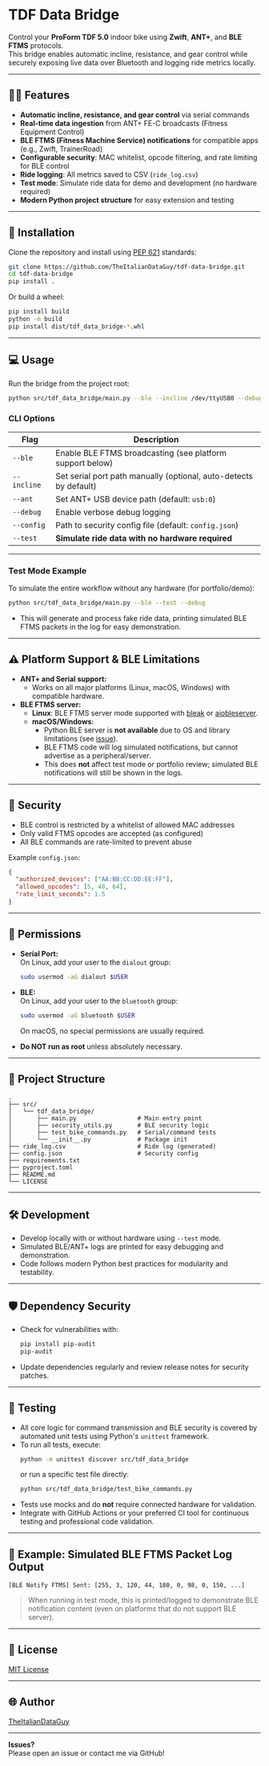 # TDF Data Bridge

Control your **ProForm TDF 5.0** indoor bike using **Zwift**, **ANT+**, and **BLE FTMS** protocols.  
This bridge enables automatic incline, resistance, and gear control while securely exposing live data over Bluetooth and logging ride metrics locally.

---

## 🚴‍♂️ Features

- **Automatic incline, resistance, and gear control** via serial commands
- **Real-time data ingestion** from ANT+ FE-C broadcasts (Fitness Equipment Control)
- **BLE FTMS (Fitness Machine Service) notifications** for compatible apps (e.g., Zwift, TrainerRoad)
- **Configurable security**: MAC whitelist, opcode filtering, and rate limiting for BLE control
- **Ride logging**: All metrics saved to CSV (`ride_log.csv`)
- **Test mode**: Simulate ride data for demo and development (no hardware required)
- **Modern Python project structure** for easy extension and testing

---

## 🔧 Installation

Clone the repository and install using [PEP 621](https://peps.python.org/pep-0621/) standards:

```bash
git clone https://github.com/TheItalianDataGuy/tdf-data-bridge.git
cd tdf-data-bridge
pip install .
```

Or build a wheel:

```bash
pip install build
python -m build
pip install dist/tdf_data_bridge-*.whl
```

---

## 💻 Usage

Run the bridge from the project root:

```bash
python src/tdf_data_bridge/main.py --ble --incline /dev/ttyUSB0 --debug
```

### **CLI Options**

| Flag           | Description                                                 |
| -------------- | ----------------------------------------------------------- |
| `--ble`        | Enable BLE FTMS broadcasting (see platform support below)   |
| `--incline`    | Set serial port path manually (optional, auto-detects by default) |
| `--ant`        | Set ANT+ USB device path (default: `usb:0`)                |
| `--debug`      | Enable verbose debug logging                                |
| `--config`     | Path to security config file (default: `config.json`)       |
| `--test`       | **Simulate ride data with no hardware required**            |

---

### **Test Mode Example**

To simulate the entire workflow without any hardware (for portfolio/demo):

```bash
python src/tdf_data_bridge/main.py --ble --test --debug
```

- This will generate and process fake ride data, printing simulated BLE FTMS packets in the log for easy demonstration.

---

## ⚠️ Platform Support & BLE Limitations

- **ANT+ and Serial support:**  
  - Works on all major platforms (Linux, macOS, Windows) with compatible hardware.
- **BLE FTMS server:**  
  - **Linux**: BLE FTMS server mode supported with [bleak](https://github.com/hbldh/bleak) or [aiobleserver](https://github.com/JennyMish/aiobleserver).
  - **macOS/Windows**:  
    - Python BLE server is **not available** due to OS and library limitations (see [issue](https://github.com/hbldh/bleak/issues/1230)).
    - BLE FTMS code will log simulated notifications, but cannot advertise as a peripheral/server.
    - This does **not** affect test mode or portfolio review; simulated BLE notifications will still be shown in the logs.

---

## 🔐 Security

- BLE control is restricted by a whitelist of allowed MAC addresses
- Only valid FTMS opcodes are accepted (as configured)
- All BLE commands are rate-limited to prevent abuse

Example `config.json`:

```json
{
  "authorized_devices": ["AA:BB:CC:DD:EE:FF"],
  "allowed_opcodes": [5, 48, 64],
  "rate_limit_seconds": 1.5
}
```

---

## 🔑 Permissions

- **Serial Port:**  
  On Linux, add your user to the `dialout` group:  
  ```bash
  sudo usermod -aG dialout $USER
  ```

- **BLE:**  
  On Linux, add your user to the `bluetooth` group:  
  ```bash
  sudo usermod -aG bluetooth $USER
  ```
  On macOS, no special permissions are usually required.

- **Do NOT run as root** unless absolutely necessary.

---

## 📁 Project Structure

```
.
├── src/
│   └── tdf_data_bridge/
│       ├── main.py                 # Main entry point
│       ├── security_utils.py       # BLE security logic
│       ├── test_bike_commands.py   # Serial/command tests
│       └── __init__.py             # Package init
├── ride_log.csv                    # Ride log (generated)
├── config.json                     # Security config
├── requirements.txt
├── pyproject.toml
├── README.md
└── LICENSE
```

---

## 🛠 Development

- Develop locally with or without hardware using `--test` mode.
- Simulated BLE/ANT+ logs are printed for easy debugging and demonstration.
- Code follows modern Python best practices for modularity and testability.

---

## 🛡 Dependency Security

- Check for vulnerabilities with:
  ```bash
  pip install pip-audit
  pip-audit
  ```
- Update dependencies regularly and review release notes for security patches.

---

## 🧪 Testing

- All core logic for command transmission and BLE security is covered by automated unit tests using Python's `unittest` framework.
- To run all tests, execute:
  ```bash
  python -m unittest discover src/tdf_data_bridge
  ```
  or run a specific test file directly:
  ```bash
  python src/tdf_data_bridge/test_bike_commands.py
  ```
- Tests use mocks and do **not** require connected hardware for validation.
- Integrate with GitHub Actions or your preferred CI tool for continuous testing and professional code validation.

---

## 🧪 Example: Simulated BLE FTMS Packet Log Output

```
[BLE Notify FTMS] Sent: [255, 3, 120, 44, 180, 0, 98, 0, 150, ...]
```
> When running in test mode, this is printed/logged to demonstrate BLE notification content (even on platforms that do not support BLE server).

---

## 📜 License

[MIT License](LICENSE)

---

## 🌐 Author

[TheItalianDataGuy](https://github.com/TheItalianDataGuy)

---

**Issues?**  
Please open an issue or contact me via GitHub!